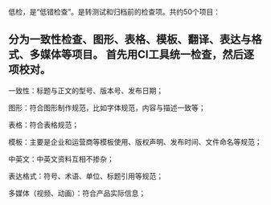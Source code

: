 低检，是“低错检查”。是转测试和归档前的检查项。共约50个项目：

分为一致性检查、图形、表格、模板、翻译、表达与格式、多媒体等项目。
首先用CI工具统一检查，然后逐项校对。
---

一致性：标题与正文的型号、版本号、发布日期；

图形：符合图形制作规范，比如字体规范，内容与描述一致等；

表格：符合表格规范；

模板：主要是企业和运营商等模板使用、版权声明、发布时间、文件命名等规范；

中英文：中英文资料互相不掺杂；

表达格式：符号、术语、单位、标题引用等规范；

多媒体（视频、动画）：符合产品实际信息；



